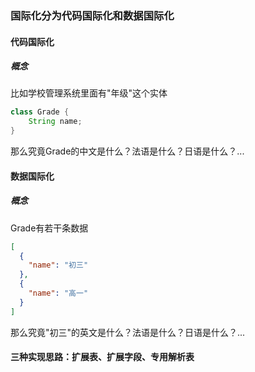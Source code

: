 ### 国际化分为代码国际化和数据国际化

#### 代码国际化

##### 概念

比如学校管理系统里面有"年级"这个实体
```java
class Grade {
    String name;
}
```
那么究竟Grade的中文是什么？法语是什么？日语是什么？...

#### 数据国际化

##### 概念

Grade有若干条数据
```json
[
  {
    "name": "初三"
  }, 
  {
    "name": "高一"
  }
]
```
那么究竟"初三"的英文是什么？法语是什么？日语是什么？...

#### 三种实现思路：扩展表、扩展字段、专用解析表